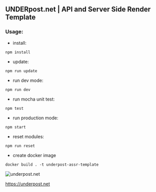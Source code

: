 ## UNDERpost.net | API and Server Side Render Template


### Usage:


- install:


`npm install`


- update:


`npm run update`


- run dev mode:


`npm run dev`


- run mocha unit test:


`npm test`


- run production mode:


`npm start`


- reset modules:


`npm run reset`


- create docker image


`docker build . -t underpost-assr-template`


![underpost.net](https://underpost.net/underpost-social.jpg)


https://underpost.net
